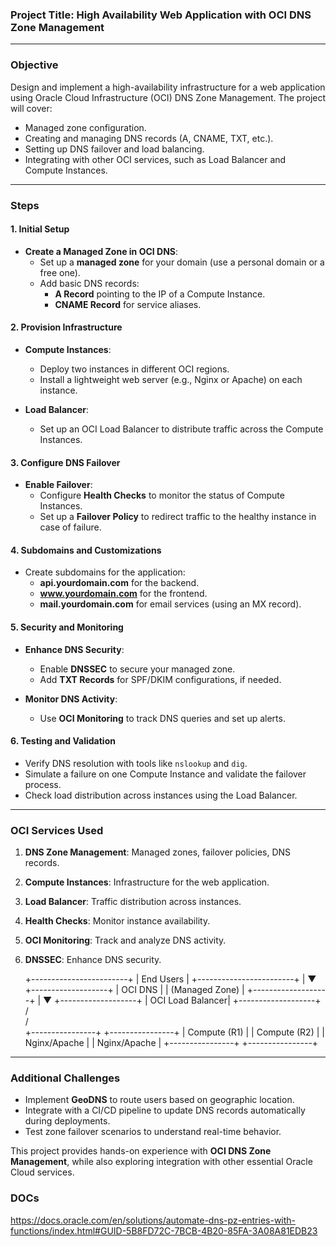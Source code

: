 ### **Project Title: High Availability Web Application with OCI DNS Zone Management**

---

### **Objective**  
Design and implement a high-availability infrastructure for a web application using Oracle Cloud Infrastructure (OCI) DNS Zone Management. The project will cover:  
- Managed zone configuration.  
- Creating and managing DNS records (A, CNAME, TXT, etc.).  
- Setting up DNS failover and load balancing.  
- Integrating with other OCI services, such as Load Balancer and Compute Instances.  

---

### **Steps**

#### **1. Initial Setup**
- **Create a Managed Zone in OCI DNS**:  
  - Set up a **managed zone** for your domain (use a personal domain or a free one).  
  - Add basic DNS records:  
    - **A Record** pointing to the IP of a Compute Instance.  
    - **CNAME Record** for service aliases.  

#### **2. Provision Infrastructure**
- **Compute Instances**:  
  - Deploy two instances in different OCI regions.  
  - Install a lightweight web server (e.g., Nginx or Apache) on each instance.  

- **Load Balancer**:  
  - Set up an OCI Load Balancer to distribute traffic across the Compute Instances.  

#### **3. Configure DNS Failover**
- **Enable Failover**:  
  - Configure **Health Checks** to monitor the status of Compute Instances.  
  - Set up a **Failover Policy** to redirect traffic to the healthy instance in case of failure.  

#### **4. Subdomains and Customizations**
- Create subdomains for the application:  
  - **api.yourdomain.com** for the backend.  
  - **www.yourdomain.com** for the frontend.  
  - **mail.yourdomain.com** for email services (using an MX record).  

#### **5. Security and Monitoring**
- **Enhance DNS Security**:  
  - Enable **DNSSEC** to secure your managed zone.  
  - Add **TXT Records** for SPF/DKIM configurations, if needed.  

- **Monitor DNS Activity**:  
  - Use **OCI Monitoring** to track DNS queries and set up alerts.  

#### **6. Testing and Validation**
- Verify DNS resolution with tools like `nslookup` and `dig`.  
- Simulate a failure on one Compute Instance and validate the failover process.  
- Check load distribution across instances using the Load Balancer.  

---

### **OCI Services Used**
1. **DNS Zone Management**: Managed zones, failover policies, DNS records.  
2. **Compute Instances**: Infrastructure for the web application.  
3. **Load Balancer**: Traffic distribution across instances.  
4. **Health Checks**: Monitor instance availability.  
5. **OCI Monitoring**: Track and analyze DNS activity.  
6. **DNSSEC**: Enhance DNS security.  

    +------------------------+
    |      End Users         |
    +------------------------+
                 |
                 ▼
       +-------------------+
       |    OCI DNS        |
       |   (Managed Zone)  |
       +-------------------+
                 |
                 ▼
       +-------------------+
       |  OCI Load Balancer|
       +-------------------+
            /         \
           /           \
+----------------+ +----------------+
|  Compute (R1)  | |  Compute (R2)  |
|  Nginx/Apache  | |  Nginx/Apache  |
+----------------+ +----------------+

---

### **Additional Challenges**
- Implement **GeoDNS** to route users based on geographic location.  
- Integrate with a CI/CD pipeline to update DNS records automatically during deployments.  
- Test zone failover scenarios to understand real-time behavior.  

This project provides hands-on experience with **OCI DNS Zone Management**, while also exploring integration with other essential Oracle Cloud services.

### **DOCs**
https://docs.oracle.com/en/solutions/automate-dns-pz-entries-with-functions/index.html#GUID-5B8FD72C-7BCB-4B20-85FA-3A08A81EDB23


